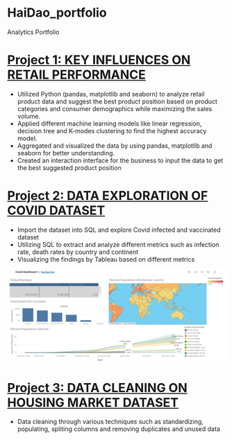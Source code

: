 # HaiDao_portfolio
Analytics Portfolio

# [Project 1: KEY INFLUENCES ON RETAIL PERFORMANCE](https://github.com/haidao90/Code/blob/main/Copy_of_BAN240_Capstone_Project_Product_Positioning.ipynb)
-	Utilized Python (pandas, matplotlib and seaborn) to analyze retail product data and suggest the best product position based on product categories and consumer demographics while maximizing the sales volume.
-	Applied different machine learning models like linear regression, decision tree and K-modes clustering to find the highest accuracy model.
-	Aggregated and visualized the data by using pandas, matplotlib and seaborn for better understanding.
-	Created an interaction interface for the business to input the data to get the best suggested product position


# [Project 2: DATA EXPLORATION OF COVID DATASET](https://github.com/haidao90/PortfolioProjects/blob/main/COVID%20Portfolio%20Project.sql)
- Import the dataset into SQL and explore Covid infected and vaccinated dataset
- Utilizing SQL to extract and analyze different metrics such as infection rate, death rates by country and continent
- Visualizing the findings by Tableau based on different metrics

![](https://github.com/haidao90/HaiDao_portfolio/blob/main/Images/Dashboard-Covid.png)

# [Project 3: DATA CLEANING ON HOUSING MARKET DATASET](https://github.com/haidao90/PortfolioProjects/blob/main/Data%20cleaning.sql)
- Data cleaning through various techniques such as standardizing, populating, spliting columns and removing duplicates and unused data

